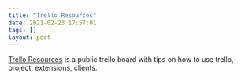 ```yaml
---
title: "Trello Resources"
date: 2021-02-23 17:57:01
tags: []
layout: post
---
```


[Trello Resources](https://trello.com/b/nPNSBZjB/trello-resources) is a public trello board with tips on how to use trello, project, extensions, clients.
